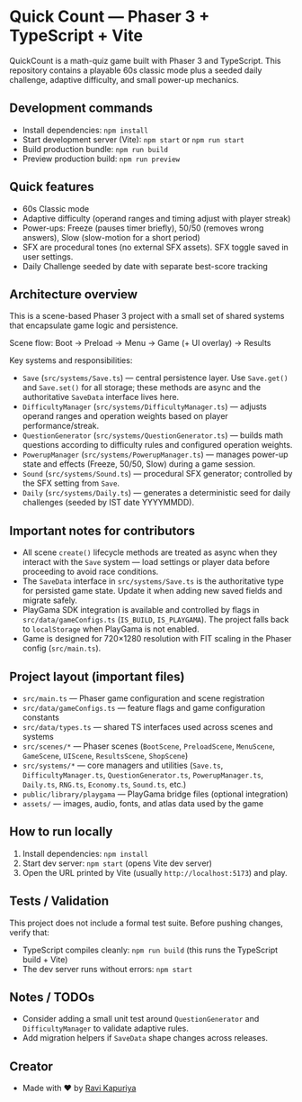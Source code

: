 
# Quick Count — Phaser 3 + TypeScript + Vite

QuickCount is a math-quiz game built with Phaser 3 and TypeScript. This repository contains a playable 60s classic mode plus a seeded daily challenge, adaptive difficulty, and small power-up mechanics.

## Development commands
- Install dependencies: `npm install`
- Start development server (Vite): `npm start` or `npm run start`
- Build production bundle: `npm run build`
- Preview production build: `npm run preview`

## Quick features
- 60s Classic mode
- Adaptive difficulty (operand ranges and timing adjust with player streak)
- Power-ups: Freeze (pauses timer briefly), 50/50 (removes wrong answers), Slow (slow-motion for a short period)
- SFX are procedural tones (no external SFX assets). SFX toggle saved in user settings.
- Daily Challenge seeded by date with separate best-score tracking

## Architecture overview

This is a scene-based Phaser 3 project with a small set of shared systems that encapsulate game logic and persistence.

Scene flow: Boot → Preload → Menu → Game (+ UI overlay) → Results

Key systems and responsibilities:
- `Save` (`src/systems/Save.ts`) — central persistence layer. Use `Save.get()` and `Save.set()` for all storage; these methods are async and the authoritative `SaveData` interface lives here.
- `DifficultyManager` (`src/systems/DifficultyManager.ts`) — adjusts operand ranges and operation weights based on player performance/streak.
- `QuestionGenerator` (`src/systems/QuestionGenerator.ts`) — builds math questions according to difficulty rules and configured operation weights.
- `PowerupManager` (`src/systems/PowerupManager.ts`) — manages power-up state and effects (Freeze, 50/50, Slow) during a game session.
- `Sound` (`src/systems/Sound.ts`) — procedural SFX generator; controlled by the SFX setting from `Save`.
- `Daily` (`src/systems/Daily.ts`) — generates a deterministic seed for daily challenges (seeded by IST date YYYYMMDD).

## Important notes for contributors
- All scene `create()` lifecycle methods are treated as async when they interact with the `Save` system — load settings or player data before proceeding to avoid race conditions.
- The `SaveData` interface in `src/systems/Save.ts` is the authoritative type for persisted game state. Update it when adding new saved fields and migrate safely.
- PlayGama SDK integration is available and controlled by flags in `src/data/gameConfigs.ts` (`IS_BUILD`, `IS_PLAYGAMA`). The project falls back to `localStorage` when PlayGama is not enabled.
- Game is designed for 720×1280 resolution with FIT scaling in the Phaser config (`src/main.ts`).

## Project layout (important files)
- `src/main.ts` — Phaser game configuration and scene registration
- `src/data/gameConfigs.ts` — feature flags and game configuration constants
- `src/data/types.ts` — shared TS interfaces used across scenes and systems
- `src/scenes/*` — Phaser scenes (`BootScene`, `PreloadScene`, `MenuScene`, `GameScene`, `UIScene`, `ResultsScene`, `ShopScene`)
- `src/systems/*` — core managers and utilities (`Save.ts`, `DifficultyManager.ts`, `QuestionGenerator.ts`, `PowerupManager.ts`, `Daily.ts`, `RNG.ts`, `Economy.ts`, `Sound.ts`, etc.)
- `public/library/playgama` — PlayGama bridge files (optional integration)
- `assets/` — images, audio, fonts, and atlas data used by the game

## How to run locally
1. Install dependencies: `npm install`
2. Start dev server: `npm start` (opens Vite dev server)
3. Open the URL printed by Vite (usually `http://localhost:5173`) and play.

## Tests / Validation
This project does not include a formal test suite. Before pushing changes, verify that:
- TypeScript compiles cleanly: `npm run build` (this runs the TypeScript build + Vite)
- The dev server runs without errors: `npm start`

## Notes / TODOs
- Consider adding a small unit test around `QuestionGenerator` and `DifficultyManager` to validate adaptive rules.
- Add migration helpers if `SaveData` shape changes across releases.

## Creator
- Made with ❤️ by [Ravi Kapuriya](https://github.com/ravikapuriya)
